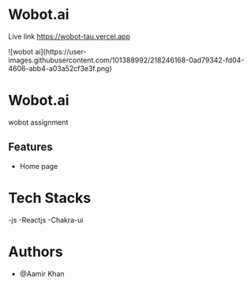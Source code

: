 # Wobot.ai
Live link https://wobot-tau.vercel.app
<div width="100%">
![wobot ai](https://user-images.githubusercontent.com/101388992/218246168-0ad79342-fd04-4606-abb4-a03a52cf3e3f.png)



</div>

# Wobot.ai

 wobot assignment 

## Features
- Home page

# Tech Stacks
-js
-Reactjs
-Chakra-ui


# Authors
- @Aamir Khan

